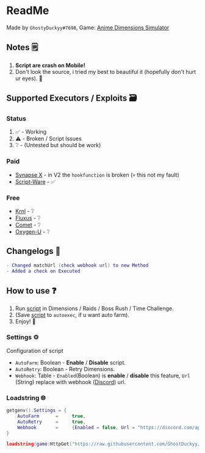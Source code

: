 # ReadMe
Made by `GhostyDuckyy#7698`, Game: [Anime Dimensions Simulator](https://roblox.com/games/6938803436/)
## Notes 🗒️
1. **Script are crash on Mobile!**
2. Don't look the source, i tried my best to beautiful it (hopefully don't hurt ur eyes). 🤍
## Supported Executors / Exploits 🗃️
### Status
1. ✅ - Working
2. ⚠️ - Broken / Script Issues
3. ❔ - (Untested but should be work)

### Paid
* [Synapse X](https://x.synapse.to/) - in V2 the `hookfunction` is broken (💀 this not my fault)
* [Script-Ware](https://script-ware.com/w) - ✅
### Free
* [Krnl](https://krnl.place/) - ❔
* [Fluxus](https://fluxteam.xyz/) - ❔
* [Comet](https://cometrbx.xyz/) - ❔
* [Oxygen-U](https://oxygenu.xyz/) - ❔
## Changelogs 🔧
```lua
- Changed matchUrl (check webhook url) to new Method
- Added a check on Executed
```
## How to use ❓
1. Run [script](https://github.com/GhostDuckyy/GhostDuckyy/blob/main/Projects/Anime%20Dimensions%20Simulator/ReadMe.md#loadstring-) in Dimensions / Raids / Boss Rush / Time Challenge.
2. (Save [script](https://github.com/GhostDuckyy/GhostDuckyy/blob/main/Projects/Anime%20Dimensions%20Simulator/ReadMe.md#loadstring-) to `autoexec`, if u want auto farm).
3. Enjoy! 💖
### Settings ⚙️
Configuration of script
- `AutoFarm`: Boolean - **Enable** / **Disable** script.
- `AutoRetry`: Boolean - Retry Dimensions.
- `Webhook`: Table - `Enabled`(Boolean) is **enable** / **disable** this feature, `Url` (String) replace with webhook ([Discord](https://discord.com/)) url.
### Loadstring 🌐
```lua
getgenv().Settings = {
	AutoFarm  	  =  	true,
	AutoRetry  	  =  	true,
	Webhook       = 	{Enabled = false, Url = "https://discord.com/api/webhooks/example/tokens"},
}

loadstring(game:HttpGet("https://raw.githubusercontent.com/GhostDuckyy/GhostDuckyy/main/Projects/Anime%20Dimensions%20Simulator/source.lua", true))("💀")
```
